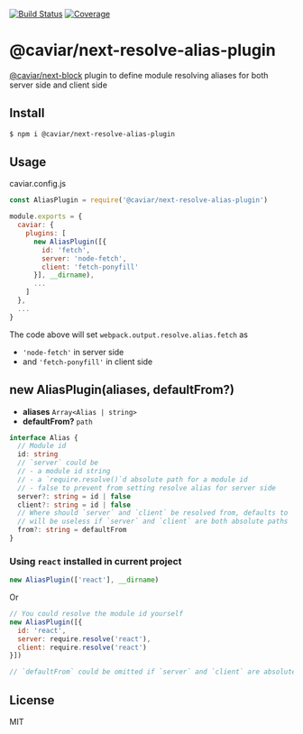 [![Build Status](https://travis-ci.org/kaelzhang/caviar-plugin-resolve-alias.svg?branch=master)](https://travis-ci.org/kaelzhang/caviar-plugin-resolve-alias)
[![Coverage](https://codecov.io/gh/kaelzhang/caviar-plugin-resolve-alias/branch/master/graph/badge.svg)](https://codecov.io/gh/kaelzhang/caviar-plugin-resolve-alias)
<!-- optional appveyor tst
[![Windows Build Status](https://ci.appveyor.com/api/projects/status/github/kaelzhang/caviar-plugin-resolve-alias?branch=master&svg=true)](https://ci.appveyor.com/project/kaelzhang/caviar-plugin-resolve-alias)
-->
<!-- optional npm version
[![NPM version](https://badge.fury.io/js/@caviar/next-resolve-alias-plugin.svg)](http://badge.fury.io/js/@caviar/next-resolve-alias-plugin)
-->
<!-- optional npm downloads
[![npm module downloads per month](http://img.shields.io/npm/dm/@caviar/next-resolve-alias-plugin.svg)](https://www.npmjs.org/package/@caviar/next-resolve-alias-plugin)
-->
<!-- optional dependency status
[![Dependency Status](https://david-dm.org/kaelzhang/caviar-plugin-resolve-alias.svg)](https://david-dm.org/kaelzhang/caviar-plugin-resolve-alias)
-->

# @caviar/next-resolve-alias-plugin

[@caviar/next-block](https://www.npmjs.com/package/@caviar/next-block) plugin to define module resolving aliases for both server side and client side

## Install

```sh
$ npm i @caviar/next-resolve-alias-plugin
```

## Usage

caviar.config.js

```js
const AliasPlugin = require('@caviar/next-resolve-alias-plugin')

module.exports = {
  caviar: {
    plugins: [
      new AliasPlugin([{
        id: 'fetch',
        server: 'node-fetch',
        client: 'fetch-ponyfill'
      }], __dirname),
      ...
    ]
  },
  ...
}
```

The code above will set `webpack.output.resolve.alias.fetch` as

- `'node-fetch'` in server side
- and `'fetch-ponyfill'` in client side

## new AliasPlugin(aliases, defaultFrom?)

- **aliases** `Array<Alias | string>`
- **defaultFrom?** `path`

```ts
interface Alias {
  // Module id
  id: string
  // `server` could be
  // - a module id string
  // - a `require.resolve()`d absolute path for a module id
  // - false to prevent from setting resolve alias for server side
  server?: string = id | false
  client?: string = id | false
  // Where should `server` and `client` be resolved from, defaults to `defaultFrom`,
  // will be useless if `server` and `client` are both absolute paths
  from?: string = defaultFrom
}
```

### Using `react` installed in current project

```js
new AliasPlugin(['react'], __dirname)
```

Or

```js
// You could resolve the module id yourself
new AliasPlugin([{
  id: 'react',
  server: require.resolve('react'),
  client: require.resolve('react')
}])

// `defaultFrom` could be omitted if `server` and `client` are absolute paths
```

## License

MIT
